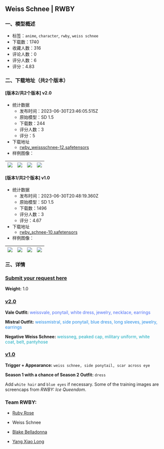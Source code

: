 ## Weiss Schnee | RWBY
### 一、模型概述

- 标签：`anime`, `character`, `rwby`, `weiss schnee`
- 下载数：1740
- 收藏人数：316
- 评论人数：0
- 评分人数：6
- 评分：4.83

### 二、下载地址（共2个版本）

#### [版本2/共2个版本] v2.0

- 统计数据
  - 发布时间：2023-06-30T23:46:05.515Z
  - 原始模型：SD 1.5
  - 下载数：244
  - 评分人数：3
  - 评分：5
- 下载地址
  - [rwby_weissschnee-12.safetensors](https://civitai.com/api/download/models/107543)
- 样例图像：

| <img src="https://image.civitai.com/xG1nkqKTMzGDvpLrqFT7WA/1326da9d-9b7d-4689-a99a-97878461326a/width=450/1351042.jpeg" /> | <img src="https://image.civitai.com/xG1nkqKTMzGDvpLrqFT7WA/389a6953-ce2c-4df0-b9e1-5d6f7d5f3d54/width=450/1351043.jpeg" /> | <img src="https://image.civitai.com/xG1nkqKTMzGDvpLrqFT7WA/60614bb5-f7bb-4c8f-b8c2-eb1f6f541e4b/width=450/1351692.jpeg" /> | <img src="https://image.civitai.com/xG1nkqKTMzGDvpLrqFT7WA/737e907f-6a4a-46e8-a1e2-897365ff23ed/width=450/1351699.jpeg" /> |
| ---- | ---- | ---- | ---- |

#### [版本1/共2个版本] v1.0

- 统计数据
  - 发布时间：2023-06-30T20:48:19.360Z
  - 原始模型：SD 1.5
  - 下载数：1496
  - 评分人数：3
  - 评分：4.67
- 下载地址
  - [rwby_schnee-10.safetensors](https://civitai.com/api/download/models/55456)
- 样例图像：

| <img src="https://image.civitai.com/xG1nkqKTMzGDvpLrqFT7WA/bce8723d-d5c2-4170-b065-508641071a00/width=450/600702.jpeg" /> | <img src="https://image.civitai.com/xG1nkqKTMzGDvpLrqFT7WA/b8a7b3a1-653d-4a82-8e3e-63f9dc1fdd00/width=450/600701.jpeg" /> | <img src="https://image.civitai.com/xG1nkqKTMzGDvpLrqFT7WA/b16d5e7a-3b2d-46f8-9bd2-973944db2200/width=450/600699.jpeg" /> | <img src="https://image.civitai.com/xG1nkqKTMzGDvpLrqFT7WA/1a279e53-8d6c-4881-f62e-935ec9a02900/width=450/600700.jpeg" /> |
| ---- | ---- | ---- | ---- |


### 三、详情
<h3 id="heading-1325"><a target="_blank" rel="ugc" href="https://forms.gle/i8n4gr4MBLTBobzP6">Submit your request here</a></h3><p><strong>Weight:</strong> 1.0</p><h3 id="heading-1326"><u>v2.0</u></h3><p><strong>Vale Outfit:</strong><span style="color:#4c6ef5"> weissvale, ponytail, white dress, jewelry, necklace, earrings</span></p><p><strong>Mistral Outfit:</strong> <span style="color:#228be6">weissmistral, side ponytail, blue dress, long sleeves, jewelry, earrings</span></p><p><strong>Negative Weiss Schnee:</strong> <span style="color:#15aabf">weissneg, peaked cap, military uniform, white coat, belt, pantyhose</span></p><h3 id="heading-1327"><u>v1.0</u></h3><p><strong>Trigger + Appearance:</strong> <code>weiss schnee, side ponytail, scar across eye</code></p><p><strong>Season 1 with a chance of Season 2 Outfit:</strong> <code>dress</code></p><p>Add <code>white hair</code> and <code>blue eyes</code> if necessary. Some of the training images are screencaps from <em>RWBY: Ice Queendom</em>.</p><h3 id="heading-1328">Team RWBY:</h3><ul><li><p><a target="_blank" rel="ugc" href="https://civitai.com/models/49195/ruby-rose-season-1-or-rwby">Ruby Rose</a></p></li><li><p>Weiss Schnee</p></li><li><p><a target="_blank" rel="ugc" href="https://civitai.com/models/49967/blake-belladonna-season-1-or-rwby">Blake Belladonna</a></p></li><li><p><a target="_blank" rel="ugc" href="https://civitai.com/models/50938/yang-xiao-long-season-1-or-rwby">Yang Xiao Long</a></p></li></ul>